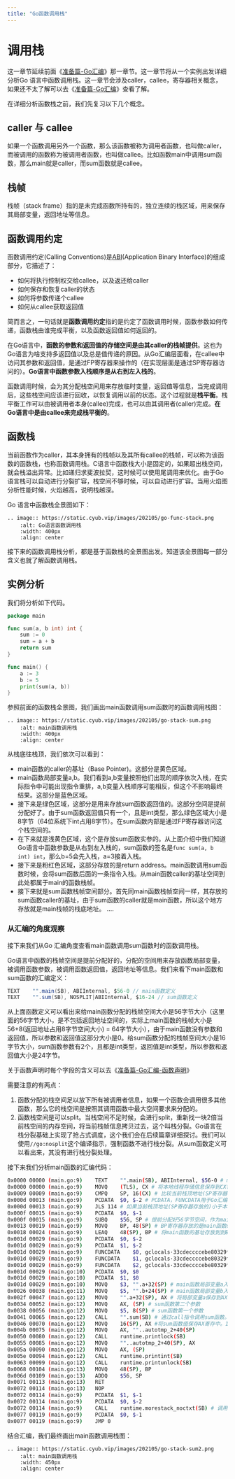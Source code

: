 ```yaml
---
title: "Go函数调用栈"
---
```


# 调用栈

这一章节延续前面《[准备篇-Go汇编](../go-assembly)》那一章节。这一章节将从一个实例出发详细分析Go 语言中函数调用栈。这一章节会涉及caller，callee，寄存器相关概念，如果还不太了解可以去《[准备篇-Go汇编](../go-assembly)》查看了解。


在详细分析函数栈之前，我们先复习以下几个概念。

## caller 与 callee

如果一个函数调用另外一个函数，那么该函数被称为调用者函数，也叫做caller，而被调用的函数称为被调用者函数，也叫做callee。比如函数main中调用sum函数，那么main就是caller，而sum函数就是callee。

## 栈帧

栈帧（stack frame）指的是未完成函数所持有的，独立连续的栈区域，用来保存其局部变量，返回地址等信息。

## 函数调用约定

函数调用约定(Calling Conventions)是[ABI](https://en.wikipedia.org/wiki/Application_binary_interface)(Application Binary Interface)的组成部分，它描述了：

- 如何将执行控制权交给callee，以及返还给caller
- 如何保存和恢复caller的状态
- 如何将参数传递个callee
- 如何从callee获取返回值


简而言之，一句话就是**函数调用约定**指的是约定了函数调用时候，函数参数如何传递，函数栈由谁完成平衡，以及函数返回值如何返回的。

在Go语言中，**函数的参数和返回值的存储空间是由其caller的栈帧提供**。这也为Go语言为啥支持多返回值以及总是值传递的原因。从Go汇编层面看，在callee中访问其参数和返回值，是通过FP寄存器来操作的（在实现层面是通过SP寄存器访问的）。**Go语言中函数参数入栈顺序是从右到左入栈的**。

函数调用时候，会为其分配栈空间用来存放临时变量，返回值等信息，当完成调用后，这些栈空间应该进行回收，以恢复调用以前的状态。这个过程就是**栈平衡**。栈平衡工作可以由被调用者本身(callee)完成，也可以由其调用者(caller)完成。**在Go语言中是由callee来完成栈平衡的**。

## 函数栈

当前函数作为caller，其本身拥有的栈帧以及其所有callee的栈帧，可以称为该函数的函数栈，也称函数调用栈。C语言中函数栈大小是固定的，如果超出栈空间，就会栈溢出异常。比如递归求斐波拉契，这时候可以使用尾调用来优化。由于Go 语言栈可以自动进行分裂扩容，栈空间不够时候，可以自动进行扩容。当用火焰图分析性能时候，火焰越高，说明栈越深。

Go 语言中函数栈全景图如下：

```eval_rst
.. image:: https://static.cyub.vip/images/202105/go-func-stack.png
    :alt: Go语言函数调用栈
    :width: 400px
    :align: center
```

接下来的函数调用栈分析，都是基于函数栈的全景图出发。知道该全景图每一部分含义也就了解函数调用栈。

## 实例分析

我们将分析如下代码。

```go
package main

func sum(a, b int) int {
	sum := 0
	sum = a + b
	return sum
}

func main() {
	a := 3
	b := 5
	print(sum(a, b))
}
```

参照前面的函数栈全景图，我们画出main函数调用sum函数时的函数调用栈图：

```eval_rst
.. image:: https://static.cyub.vip/images/202105/go-stack-sum.png
    :alt: main函数调用栈
    :width: 400px
    :align: center
```

从栈底往栈顶，我们依次可以看到：

- main函数的caller的基址（Base Pointer)。这部分是黄色区域。
- main函数局部变量a,b。我们看到a,b变量按照他们出现的顺序依次入栈，在实际指令中可能出现指令重排，a,b变量入栈顺序可能相反，但这个不影响最终结果。这部分是蓝色区域。
- 接下来是绿色区域，这部分是用来存放sum函数返回值的。这部分空间是提前分配好了。由于sum函数返回值只有一个，且是int类型，那么绿色区域大小是8字节（64位系统下int占用8字节）。在sum函数内部是通过FP寄存器访问这个栈空间的。
- 在下来就是浅黄色区域，这个是存放sum函数实参的。从上面介绍中我们知道Go语言中函数参数是从右到左入栈的，sum函数的签名是`func sum(a, b int) int`，那么b=5会先入栈，a=3接着入栈。
- 接下来是粉红色区域，这部分存放的是return address。main函数调用sum函数时候，会将sum函数后面的一条指令入栈。从main函数caller的基址空间到此处都属于main的函数栈帧。
- 接下来就是sum函数栈帧空间部分。首先同main函数栈帧空间一样，其存放的sum函数caller的基址，由于sum函数的caller就是main函数，所以这个地方存放就是main栈帧的栈底地址。
....

### 从汇编的角度观察

接下来我们从Go 汇编角度查看main函数调用sum函数时的函数调用栈。

Go语言中函数的栈帧空间是提前分配好的，分配的空间用来存放函数局部变量，被调用函数参数，被调用函数返回值，返回地址等信息。我们来看下main函数和sum函数的汇编定义：

```as
TEXT	"".main(SB), ABIInternal, $56-0 // main函数定义
TEXT	"".sum(SB), NOSPLIT|ABIInternal, $16-24 // sum函数定义
```

从上面函数定义可以看出来给main函数分配的栈帧空间大小是56字节大小（这里面的56字节大小，是不包括返回地址空间的，实际上main函数的栈帧大小是56+8(返回地址占用8字节空间大小) = 64字节大小），由于main函数没有参数和返回值，所以参数和返回值这部分大小是0。给sum函数分配的栈帧空间大小是16字节大小，sum函数参数有2个，且都是int类型，返回值是int类型，所以参数和返回值大小是24字节。

关于函数声明时每个字段的含义可以去《[准备篇-Go汇编-函数声明](../go-assembly.html#id18)》

需要注意的有两点：
1. 函数分配的栈空间足以放下所有被调用者信息，如果一个函数会调用很多其他函数，那么它的栈空间是按照其调用函数中最大空间要求来分配的。
2. 函数栈空间是可以split。当栈空间不足时候，会进行split，重新找一块2倍当前栈空间的内存空间，将当前栈帧信息拷贝过去，这个叫栈分裂。Go语言在栈分裂基础上实现了抢占式调度，这个我们会在后续篇章详细探讨。我们可以使用`//go:nosplit`这个编译指示，强制函数不进行栈分裂。从sum函数定义可以看出来，其没有进行栈分裂处理。

接下来我们分析main函数的汇编代码：

```bash
0x0000 00000 (main.go:9)	TEXT	"".main(SB), ABIInternal, $56-0 # main函数定义
0x0000 00000 (main.go:9)	MOVQ	(TLS), CX # 将本地线程存储信息保存到CX寄存器中
0x0009 00009 (main.go:9)	CMPQ	SP, 16(CX) # 比较当前栈顶地址(SP寄存器存放的)与本地线程存储的栈顶地址
0x000d 00013 (main.go:9)	PCDATA	$0, $-2 # PCDATA，FUNCDATA用于Go汇编额外信息，不必关注
0x000d 00013 (main.go:9)	JLS	114 # 如果当前栈顶地址(SP寄存器存放的)小于本地线程存储的栈顶地址，则跳到114处代码处进行栈分裂扩容操作
0x000f 00015 (main.go:9)	PCDATA	$0, $-1
0x000f 00015 (main.go:9)	SUBQ	$56, SP # 提前分配好56字节空间，作为main函数的栈帧，注意此时的SP寄存器指向，会往下移动了56个字节
0x0013 00019 (main.go:9)	MOVQ	BP, 48(SP) # BP寄存器存放的是main函数caller的基址，movq这条指令是将main函数caller的基址入栈。对应就是上图中我们看到的main函数栈帧的黄色区域。
0x0018 00024 (main.go:9)	LEAQ	48(SP), BP # 将main函数的基址存放到到BP寄存器
0x001d 00029 (main.go:9)	PCDATA	$0, $-2
0x001d 00029 (main.go:9)	PCDATA	$1, $-2
0x001d 00029 (main.go:9)	FUNCDATA	$0, gclocals·33cdeccccebe80329f1fdbee7f5874cb(SB)
0x001d 00029 (main.go:9)	FUNCDATA	$1, gclocals·33cdeccccebe80329f1fdbee7f5874cb(SB)
0x001d 00029 (main.go:9)	FUNCDATA	$2, gclocals·33cdeccccebe80329f1fdbee7f5874cb(SB)
0x001d 00029 (main.go:10)	PCDATA	$0, $0
0x001d 00029 (main.go:10)	PCDATA	$1, $0
0x001d 00029 (main.go:10)	MOVQ	$3, "".a+32(SP) # main函数局部变量a入栈
0x0026 00038 (main.go:11)	MOVQ	$5, "".b+24(SP) # main函数局部变量b入栈
0x002f 00047 (main.go:12)	MOVQ	"".a+32(SP), AX # 将局部变量a保存到AX寄存中
0x0034 00052 (main.go:12)	MOVQ	AX, (SP) # sum函数第二个参数
0x0038 00056 (main.go:12)	MOVQ	$5, 8(SP) # sum函数第一个参数
0x0041 00065 (main.go:12)	CALL	"".sum(SB) # 通过call指令调用sum函数。此时会隐式进行两个操作：1. 将当前指令的下一条指令的地址入栈。当前指令下一条指令就是MOVQ 16(SP), AX，其相对地址是0x0046。2. IP指令寄存器指向了sum函数指令入库地址。
0x0046 00070 (main.go:12)	MOVQ	16(SP), AX #将sum函数值保存AX寄存中。16(SP) 存放的是sum函数的返回值
0x004b 00075 (main.go:12)	MOVQ	AX, ""..autotmp_2+40(SP)
0x0050 00080 (main.go:12)	CALL	runtime.printlock(SB)
0x0055 00085 (main.go:12)	MOVQ	""..autotmp_2+40(SP), AX
0x005a 00090 (main.go:12)	MOVQ	AX, (SP)
0x005e 00094 (main.go:12)	CALL	runtime.printint(SB)
0x0063 00099 (main.go:12)	CALL	runtime.printunlock(SB)
0x0068 00104 (main.go:13)	MOVQ	48(SP), BP
0x006d 00109 (main.go:13)	ADDQ	$56, SP
0x0071 00113 (main.go:13)	RET
0x0072 00114 (main.go:13)	NOP
0x0072 00114 (main.go:9)	PCDATA	$1, $-1
0x0072 00114 (main.go:9)	PCDATA	$0, $-2
0x0072 00114 (main.go:9)	CALL	runtime.morestack_noctxt(SB) # 调用栈分裂处理函数
0x0077 00119 (main.go:9)	PCDATA	$0, $-1
0x0077 00119 (main.go:9)	JMP	0
```

结合汇编，我们最终画出main函数调用栈图：

```eval_rst
.. image:: https://static.cyub.vip/images/202105/go-stack-sum2.png
    :alt: main函数调用栈
    :width: 450px
    :align: center
```